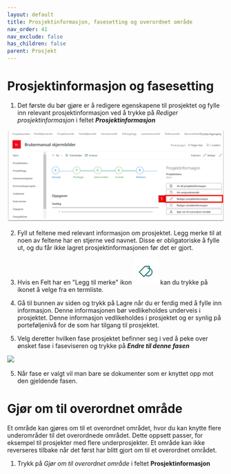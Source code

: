 ```yaml
---
layout: default
title: Prosjektinformasjon, fasesetting og overordnet område
nav_order: 41
nav_exclude: false
has_children: false
parent: Prosjekt
---
```


# Prosjektinformasjon og fasesetting

1)  Det første du bør gjøre er å redigere egenskapene til prosjektet og fylle inn relevant prosjektinformasjon ved å trykke på *Rediger prosjektinformasjon* i feltet ***Prosjektinformasjon***

![](./media/Redigerprosjectinformasjon.png)

2)  Fyll ut feltene med relevant informasjon om prosjektet. Legg merke til at noen av feltene har en stjerne ved navnet. Disse er
obligatoriske å fylle ut, og du får ikke lagret prosjektinformasjonen før det er gjort.

3)  Hvis en Felt har en "Legg til merke" ikon ![](./media/merke.jpg) kan du trykke på ikonet å velge fra en termliste.

4)  Gå til bunnen av siden og trykk på Lagre når du er ferdig med å fylle inn informasjon. Denne informasjonen bør vedlikeholdes underveis i prosjektet. Denne informasjon vedlikeholdes i prosjektet og er synlig på porteføljenivå for de som har tilgang til prosjektet.

5)  Velg deretter hvilken fase prosjektet befinner seg i ved å peke over ønsket fase i faseviseren og trykke på ***Endre til denne fasen***

![](./media/image47.png)

5)  Når fase er valgt vil man bare se dokumenter som er knyttet opp mot den gjeldende fasen.

# Gjør om til overordnet område

Et område kan gjøres om til et overordnet området, hvor du kan knytte flere underområder til det overordnede området. Dette oppsett passer, for eksempel til prosjekter med flere underprosjekter. Et område kan ikke reverseres tilbake når det først har blitt gjort om til et overordnet området.

1)  Trykk på *Gjør om til overordnet område* i feltet **Prosjektinformasjon**
